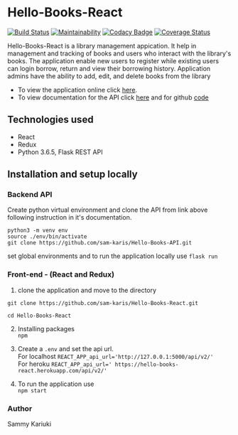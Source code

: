 # Hello-Books-React

[![Build Status](https://travis-ci.org/sam-karis/Hello-Books-React.svg?branch=develop)](https://travis-ci.org/sam-karis/Hello-Books-React)
[![Maintainability](https://api.codeclimate.com/v1/badges/f3175d9d2d15ab7e6861/maintainability)](https://codeclimate.com/github/sam-karis/Hello-Books-React/maintainability)
[![Codacy Badge](https://api.codacy.com/project/badge/Grade/5411087ed4f041d48e26e69b7297e74f)](https://www.codacy.com/app/sam-karis/Hello-Books-React?utm_source=github.com&amp;utm_medium=referral&amp;utm_content=sam-karis/Hello-Books-React&amp;utm_campaign=Badge_Grade)
[![Coverage Status](https://coveralls.io/repos/github/sam-karis/Hello-Books-React/badge.svg?branch=develop)](https://coveralls.io/github/sam-karis/Hello-Books-React?branch=develop)

Hello-Books-React is a library management appication. It help in management and tracking of books and users who interact with the library's books. The application enable new users to register while existing users can login borrow, return and view their borrowing history. Application admins have the ability to add, edit, and delete books from the library

- To view the application online click [here](https://hello-books-react.herokuapp.com/).  
- To view documentation for the API click [here](https://hellobookapi.docs.apiary.io/) and for github [code](https://github.com/sam-karis/Hello-Books-API)

## Technologies used
- React
- Redux
- Python 3.6.5, Flask REST API

## Installation and setup locally

### Backend API
Create python virtual environment and clone the API from link above following instruction in it's documentation.
```
python3 -m venv env
source ./env/bin/activate 
git clone https://github.com/sam-karis/Hello-Books-API.git  
```
set global environments and to run the application locally use ```flask run```

### Front-end - (React and Redux)
 1. clone the application and move to the directory
 ```
 git clone https://github.com/sam-karis/Hello-Books-React.git

 cd Hello-Books-React
 ```  

 2. Installing packages   
 ```npm```
 3. Create a `.env` and set the api url.   
 For localhost ```REACT_APP_api_url='http://127.0.0.1:5000/api/v2/'```   
 For heroku
 ```REACT_APP_api_url=' https://hello-books-react.herokuapp.com/api/v2/'```


 3. To run the application use   
```npm start```

### Author 
Sammy Kariuki  